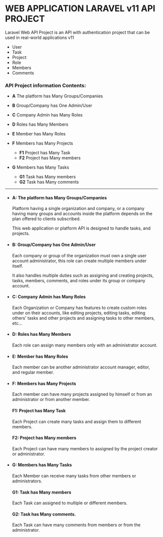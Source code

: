 # WEB APPLICATION LARAVEL v11 API PROJECT
Laravel Web API Project is an API with authentication project that can be used in real-world applications v11 
 - User
 - Task
 - Project
 - Role
 - Members
 - Comments

<div>
 <h3>API Project information Contents:</h3> 
</div> 

 - <strong>A</strong> The platform has Many Groups/Companies
 - <strong>B</strong> Group/Company has One Admin/User
 - <strong>C</strong> Company Admin has Many Roles
    
 - <strong>D</strong> Roles has Many Members
 - <strong>E</strong> Member has Many Roles 
 - <strong>F</strong> Members has Many Projects
   - <strong>F1</strong> Project has Many Task
   - <strong>F2</strong> Project has Many members

 - <strong>G</strong> Members has Many Tasks 
    - <strong>G1</strong> Task has Many members   
    - <strong>G2</strong> Task has Many comments

<hr />

 - <div>
    <h4>A: The platform has Many Groups/Companies</h4>
    <p>Platform having a single organization and company, or a company having many groups and accounts inside the platform depends on the plan offered to clients subscribed.</p>
    <p>This web application or platform API is designed to handle tasks, and projects.</p>
   </div>
 - <div>
    <h4>B: Group/Company has One Admin/User</h4>
    <p>Each company or group of the organization must own a single user account administrator, this role can create multiple members under itself. </p>
    <p>It also handles multiple duties such as assigning and creating projects, tasks, members, comments, and roles under its group or company account.</p>
   </div>   
 - <div>
    <h4>C: Company Admin has Many Roles</h4>
    <p>Each Organization or Company has features to create custom roles under on their accounts, like editing projects, editing tasks, editing others' tasks and other projects and assigning tasks to other members, etc...</p>
   </div>  
 - <div>
    <h4>D: Roles has Many Members</h4>
    <p>Each role can assign many members only with an administrator account.</p>
   </div>  
 - <div>
    <h4>E: Member has Many Roles</h4>
    <p>Each member can be another administrator account manager, editor, and regular member.</p>
   </div>
 - <div>
    <h4>F: Members has Many Projects</h4>
    <p>Each member can have many projects assigned by himself or from an administrator or from another member. </p>
      <div>
         <h4>F1: Project has Many Task</h4>
         <p>Each Project can create many tasks and assign them to different members. </p>
         <h4>F2: Project has Many members</h4>
         <p>Each Project can have many members to assigned by the project creator or administrator.</p>   
      </div>
   </div>  
 - <div>
      <h4>G: Members has Many Tasks</h4>
      <p>Each Member can receive many tasks from other members or administrators.</p>   
      <div>
       <h4>G1: Task has Many members</h4> 
       <p>Each Task can assigned to multiple or different members.</p>
       <h4>G2: Task has Many comments.</h4>
       <p>Each Task can have many comments from members or from the administrator.</p>
      </div>
   </div>  
   


